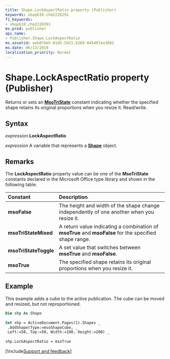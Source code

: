 ```yaml
---
title: Shape.LockAspectRatio property (Publisher)
keywords: vbapb10.chm2228291
f1_keywords:
- vbapb10.chm2228291
ms.prod: publisher
api_name:
- Publisher.Shape.LockAspectRatio
ms.assetid: eeb87bb5-01d5-5d21-b268-045497ea3682
ms.date: 06/13/2019
localization_priority: Normal
---
```



# Shape.LockAspectRatio property (Publisher)

Returns or sets an **[MsoTriState](office.msotristate.md)** constant indicating whether the specified shape retains its original proportions when you resize it. Read/write.


## Syntax

_expression_.**LockAspectRatio**

_expression_ A variable that represents a **[Shape](Publisher.Shape.md)** object.


## Remarks

The **LockAspectRatio** property value can be one of the **MsoTriState** constants declared in the Microsoft Office type library and shown in the following table.

|Constant|Description|
|:-----|:-----|
| **msoFalse**|The height and width of the shape change independently of one another when you resize it.|
| **msoTriStateMixed**|A return value indicating a combination of **msoTrue** and **msoFalse** for the specified shape range.|
| **msoTriStateToggle**|A set value that switches between **msoTrue** and **msoFalse**.|
| **msoTrue**|The specified shape retains its original proportions when you resize it.|

## Example

This example adds a cube to the active publication. The cube can be moved and resized, but not reproportioned.

```vb
Dim shp As Shape 
 
Set shp = ActiveDocument.Pages(1).Shapes _ 
 .AddShape(Type:=msoShapeCube, _ 
 Left:=50, Top:=50, Width:=100, Height:=200) _ 
 
shp.LockAspectRatio = msoTrue
```

[!include[Support and feedback](~/includes/feedback-boilerplate.md)]